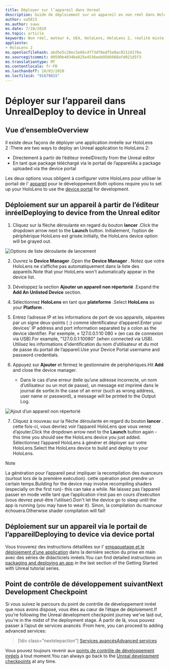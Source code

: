 ```yaml
---
title: Déployer sur l’appareil dans Unreal
description: Guide de déploiement sur un appareil en non réel dans HoloLens 2
author: sw5813
ms.author: suwu
ms.date: 7/10/2020
ms.topic: article
keywords: Non réel, moteur 4, UE4, HoloLens, HoloLens 2, réalité mixte, déployer sur un appareil, PC, documentation
appliesto:
- HoloLens 2
ms.openlocfilehash: abd5e5c28ec5e66c4f73df8edf5e0ac0212d170a
ms.sourcegitcommit: 09599b4034be825e4536eeb9566968afd021d5f3
ms.translationtype: MT
ms.contentlocale: fr-FR
ms.lasthandoff: 10/03/2020
ms.locfileid: "91679815"
---
```

# <a name="deploy-to-device-in-unreal"></a><span data-ttu-id="24683-104">Déployer sur l’appareil dans Unreal</span><span class="sxs-lookup"><span data-stu-id="24683-104">Deploy to device in Unreal</span></span>

## <a name="overview"></a><span data-ttu-id="24683-105">Vue d’ensemble</span><span class="sxs-lookup"><span data-stu-id="24683-105">Overview</span></span>
<span data-ttu-id="24683-106">Il existe deux façons de déployer une application inréelle sur HoloLens 2 :</span><span class="sxs-lookup"><span data-stu-id="24683-106">There are two ways to deploy an Unreal application to HoloLens 2:</span></span>
* <span data-ttu-id="24683-107">Directement à partir de l’éditeur inréel</span><span class="sxs-lookup"><span data-stu-id="24683-107">Directly from the Unreal editor</span></span>
* <span data-ttu-id="24683-108">En tant que package téléchargé via le portail de l’appareil</span><span class="sxs-lookup"><span data-stu-id="24683-108">As a package uploaded via the device portal</span></span>

<span data-ttu-id="24683-109">Les deux options vous obligent à configurer votre HoloLens pour utiliser le portail de l' [appareil](../platform-capabilities-and-apis/using-the-windows-device-portal.md) pour le développement.</span><span class="sxs-lookup"><span data-stu-id="24683-109">Both options require you to set up your HoloLens to use the [device portal](../platform-capabilities-and-apis/using-the-windows-device-portal.md) for development.</span></span>

## <a name="deploying-to-device-from-the-unreal-editor"></a><span data-ttu-id="24683-110">Déploiement sur un appareil à partir de l’éditeur inréel</span><span class="sxs-lookup"><span data-stu-id="24683-110">Deploying to device from the Unreal editor</span></span>

1. <span data-ttu-id="24683-111">Cliquez sur la flèche déroulante en regard du bouton **lancer** .</span><span class="sxs-lookup"><span data-stu-id="24683-111">Click the dropdown arrow next to the **Launch** button.</span></span> <span data-ttu-id="24683-112">Initialement, l’option de périphérique HoloLens est grisée.</span><span class="sxs-lookup"><span data-stu-id="24683-112">Initially, the HoloLens device option will be grayed out.</span></span>

![Options de liste déroulante de lancement](images/unreal/launch-dropdown.png)

2. <span data-ttu-id="24683-114">Ouvrez le **Device Manager** .</span><span class="sxs-lookup"><span data-stu-id="24683-114">Open the **Device Manager** .</span></span> <span data-ttu-id="24683-115">Notez que votre HoloLens ne s’affiche pas automatiquement dans la liste des appareils.</span><span class="sxs-lookup"><span data-stu-id="24683-115">Note that your HoloLens won't automatically appear in the device list.</span></span>

3. <span data-ttu-id="24683-116">Développez la section **Ajouter un appareil non répertorié** .</span><span class="sxs-lookup"><span data-stu-id="24683-116">Expand the **Add An Unlisted Device** section.</span></span>

4. <span data-ttu-id="24683-117">Sélectionnez **HoloLens** en tant que **plateforme** .</span><span class="sxs-lookup"><span data-stu-id="24683-117">Select **HoloLens** as your **Platform** .</span></span>

5. <span data-ttu-id="24683-118">Entrez l’adresse IP et les informations de port de vos appareils, séparées par un signe deux-points ( :) comme identificateur d’appareil.</span><span class="sxs-lookup"><span data-stu-id="24683-118">Enter your devices' IP address and port information separated by a colon as the device identifier.</span></span> <span data-ttu-id="24683-119">Par exemple, « 127.0.0.1:10 080 » (en cas de connexion via USB).</span><span class="sxs-lookup"><span data-stu-id="24683-119">For example, "127.0.0.1:10080" (when connected via USB).</span></span> <span data-ttu-id="24683-120">Utilisez les informations d’identification du nom d’utilisateur et du mot de passe du portail de l’appareil.</span><span class="sxs-lookup"><span data-stu-id="24683-120">Use your Device Portal username and password credentials.</span></span>

6. <span data-ttu-id="24683-121">Appuyez sur **Ajouter** et fermez le gestionnaire de périphériques.</span><span class="sxs-lookup"><span data-stu-id="24683-121">Hit **Add** and close the device manager.</span></span>
    * <span data-ttu-id="24683-122">Dans le cas d’une erreur (telle qu’une adresse incorrecte, un nom d’utilisateur ou un mot de passe), un message est imprimé dans le journal de sortie.</span><span class="sxs-lookup"><span data-stu-id="24683-122">In the case of an error (such as wrong address, user name or password), a message will be printed to the Output Log.</span></span>

![Ajout d’un appareil non répertorié](images/unreal/add-unlisted-device.png)

7. <span data-ttu-id="24683-124">Cliquez à nouveau sur la flèche déroulante en regard du bouton **lancer** . cette fois-ci, vous devriez voir l’appareil HoloLens que vous venez d’ajouter.</span><span class="sxs-lookup"><span data-stu-id="24683-124">Click the dropdown arrow next to the **Launch** button again - this time you should see the HoloLens device you just added.</span></span> <span data-ttu-id="24683-125">Sélectionnez l’appareil HoloLens à générer et déployer sur votre HoloLens.</span><span class="sxs-lookup"><span data-stu-id="24683-125">Select the HoloLens device to build and deploy to your HoloLens.</span></span>

>[!NOTE]
><span data-ttu-id="24683-126">La génération pour l’appareil peut impliquer la recompilation des nuanceurs (surtout lors de la première exécution). cette opération peut prendre un certain temps.</span><span class="sxs-lookup"><span data-stu-id="24683-126">Building for the device may involve recompiling shaders (especially on the first run)- this can take a while.</span></span> <span data-ttu-id="24683-127">Ne laissez pas l’appareil passer en mode veille tant que l’application n’est pas en cours d’exécution (vous devrez peut-être l’utiliser).</span><span class="sxs-lookup"><span data-stu-id="24683-127">Don't let the device go to sleep until the app is running (you may have to wear it).</span></span> <span data-ttu-id="24683-128">Sinon, la compilation du nuanceur échouera.</span><span class="sxs-lookup"><span data-stu-id="24683-128">Otherwise shader compilation will fail!</span></span>

## <a name="deploying-to-device-via-device-portal"></a><span data-ttu-id="24683-129">Déploiement sur un appareil via le portail de l’appareil</span><span class="sxs-lookup"><span data-stu-id="24683-129">Deploying to device via device portal</span></span>

<span data-ttu-id="24683-130">Vous trouverez des instructions détaillées sur l' [empaquetage et le déploiement d’une application](tutorials/unreal-uxt-ch6.md#packaging-and-deploying-the-app-via-device-portal) dans la dernière section du prise en main avec des séries de didacticiels inréels.</span><span class="sxs-lookup"><span data-stu-id="24683-130">You can find detailed instructions on [packaging and deploying an app](tutorials/unreal-uxt-ch6.md#packaging-and-deploying-the-app-via-device-portal) in the last section of the Getting Started with Unreal tutorial series.</span></span>

## <a name="next-development-checkpoint"></a><span data-ttu-id="24683-131">Point de contrôle de développement suivant</span><span class="sxs-lookup"><span data-stu-id="24683-131">Next Development Checkpoint</span></span>

<span data-ttu-id="24683-132">Si vous suivez le parcours du point de contrôle de développement inréel que nous avons disposé, vous êtes au cœur de l’étape de déploiement.</span><span class="sxs-lookup"><span data-stu-id="24683-132">If you're following the Unreal development checkpoint journey we've laid out, you're in the midst of the deployment stage.</span></span> <span data-ttu-id="24683-133">À partir de là, vous pouvez passer à l’ajout de services avancés :</span><span class="sxs-lookup"><span data-stu-id="24683-133">From here, you can proceed to adding advanced services:</span></span>

> [!div class="nextstepaction"]
> [<span data-ttu-id="24683-134">Services avancés</span><span class="sxs-lookup"><span data-stu-id="24683-134">Advanced services</span></span>](unreal-development-overview.md#5-adding-services)

<span data-ttu-id="24683-135">Vous pouvez toujours revenir aux [points de contrôle de développement inréels](unreal-development-overview.md#4-deploying-to-a-device) à tout moment.</span><span class="sxs-lookup"><span data-stu-id="24683-135">You can always go back to the [Unreal development checkpoints](unreal-development-overview.md#4-deploying-to-a-device) at any time.</span></span>
